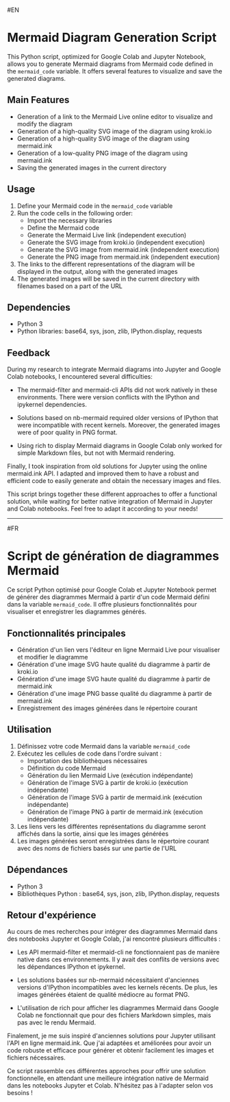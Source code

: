 #EN
# Mermaid Diagram Generation Script

This Python script, optimized for Google Colab and Jupyter Notebook, allows you to generate Mermaid diagrams from Mermaid code defined in the `mermaid_code` variable. It offers several features to visualize and save the generated diagrams.

## Main Features

- Generation of a link to the Mermaid Live online editor to visualize and modify the diagram
- Generation of a high-quality SVG image of the diagram using kroki.io
- Generation of a high-quality SVG image of the diagram using mermaid.ink
- Generation of a low-quality PNG image of the diagram using mermaid.ink
- Saving the generated images in the current directory

## Usage

1. Define your Mermaid code in the `mermaid_code` variable
2. Run the code cells in the following order:
   - Import the necessary libraries
   - Define the Mermaid code
   - Generate the Mermaid Live link (independent execution)
   - Generate the SVG image from kroki.io (independent execution)
   - Generate the SVG image from mermaid.ink (independent execution)
   - Generate the PNG image from mermaid.ink (independent execution)
3. The links to the different representations of the diagram will be displayed in the output, along with the generated images
4. The generated images will be saved in the current directory with filenames based on a part of the URL

## Dependencies

- Python 3
- Python libraries: base64, sys, json, zlib, IPython.display, requests

## Feedback

During my research to integrate Mermaid diagrams into Jupyter and Google Colab notebooks, I encountered several difficulties:

- The mermaid-filter and mermaid-cli APIs did not work natively in these environments. There were version conflicts with the IPython and ipykernel dependencies.

- Solutions based on nb-mermaid required older versions of IPython that were incompatible with recent kernels. Moreover, the generated images were of poor quality in PNG format.

- Using rich to display Mermaid diagrams in Google Colab only worked for simple Markdown files, but not with Mermaid rendering.

Finally, I took inspiration from old solutions for Jupyter using the online mermaid.ink API. I adapted and improved them to have a robust and efficient code to easily generate and obtain the necessary images and files.

This script brings together these different approaches to offer a functional solution, while waiting for better native integration of Mermaid in Jupyter and Colab notebooks. Feel free to adapt it according to your needs!

---
#FR

# Script de génération de diagrammes Mermaid

Ce script Python optimisé pour Google Colab et Jupyter Notebook permet de générer des diagrammes Mermaid à partir d'un code Mermaid défini dans la variable `mermaid_code`. Il offre plusieurs fonctionnalités pour visualiser et enregistrer les diagrammes générés.

## Fonctionnalités principales

- Génération d'un lien vers l'éditeur en ligne Mermaid Live pour visualiser et modifier le diagramme
- Génération d'une image SVG haute qualité du diagramme à partir de kroki.io
- Génération d'une image SVG haute qualité du diagramme à partir de mermaid.ink
- Génération d'une image PNG basse qualité du diagramme à partir de mermaid.ink
- Enregistrement des images générées dans le répertoire courant

## Utilisation

1. Définissez votre code Mermaid dans la variable `mermaid_code`
2. Exécutez les cellules de code dans l'ordre suivant :
   - Importation des bibliothèques nécessaires
   - Définition du code Mermaid
   - Génération du lien Mermaid Live (exécution indépendante)
   - Génération de l'image SVG à partir de kroki.io (exécution indépendante)
   - Génération de l'image SVG à partir de mermaid.ink (exécution indépendante)
   - Génération de l'image PNG à partir de mermaid.ink (exécution indépendante)
3. Les liens vers les différentes représentations du diagramme seront affichés dans la sortie, ainsi que les images générées
4. Les images générées seront enregistrées dans le répertoire courant avec des noms de fichiers basés sur une partie de l'URL

## Dépendances

- Python 3
- Bibliothèques Python : base64, sys, json, zlib, IPython.display, requests

## Retour d'expérience

Au cours de mes recherches pour intégrer des diagrammes Mermaid dans des notebooks Jupyter et Google Colab, j'ai rencontré plusieurs difficultés :

- Les API mermaid-filter et mermaid-cli ne fonctionnaient pas de manière native dans ces environnements. Il y avait des conflits de versions avec les dépendances IPython et ipykernel. 

- Les solutions basées sur nb-mermaid nécessitaient d'anciennes versions d'IPython incompatibles avec les kernels récents. De plus, les images générées étaient de qualité médiocre au format PNG.

- L'utilisation de rich pour afficher les diagrammes Mermaid dans Google Colab ne fonctionnait que pour des fichiers Markdown simples, mais pas avec le rendu Mermaid.

Finalement, je me suis inspiré d'anciennes solutions pour Jupyter utilisant l'API en ligne mermaid.ink. Que j'ai adaptées et améliorées pour avoir un code robuste et efficace pour générer et obtenir facilement les images et fichiers nécessaires.

Ce script rassemble ces différentes approches pour offrir une solution fonctionnelle, en attendant une meilleure intégration native de Mermaid dans les notebooks Jupyter et Colab. N'hésitez pas à l'adapter selon vos besoins !
